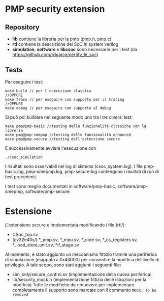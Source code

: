 # PMP security extension

## Repository
- **lib** contiene la libreria per la pmp (pmp.h, pmp.c)
- **rtl** contiene la descrizione del SoC in system verilog
- **simulation**, **software** e **libcsoc** sono necessarie per i test (da https://github.com/rdgarce/certify_le_soc)

## Tests
Per eseguire i test:
```
make build // per l'esecuzione classica
//OPPURE 
make trace // per eseguire con supporto per il tracing
//OPPURE
make debug // per eseguire con supporto al debug
```
Si può poi buildare nel seguente modo uno tra i tre diversi test:
```
make pmp@pmp-basic //testing delle funzionalità classiche con la libreria
make pmp@pmp-smepmp //testing delle funzionalità enhanced
make pmp@pmp-secure //testing dell'estensione secure
```
E successivamente avviare l'esecuzione con 
```
./csoc_simulation
```
I risultati sono osservabili nel log di sistema (csoc_system.log). I file pmp-basic.log, pmp-smepmp.log, pmp-secure.log contengono i risultati di run di test precedenti.

I test sono meglio documentati in software/pmp-basic, software/pmp-smepmp, software/pmp-secure.



# Estensione
L'estensione secure è implementata modificando i file (rtl/):
- CSoc_top.sv
- (cv32e40s/) *_pmp.sv, *_mpu.sv, *_core.sv, *_cs_registers.sv, *_load_store_unit.sv, *if_stage.sv

Al momento, è stato aggiunto un meccanismo fittizio tramite una periferica di simulazione (mappata a 0x40000) per consentire la modifica del livello di privilegio. A tale scopo, sono stati aggiunti i seguenti file:
- sim_only/secure_control.sv  (implementazione della nuova periferica)
- lib/security_mock.h (implementazione fittizia delle istruzioni per la modifica)
Tutte le modifiche da rimuovere per implementare completamente il supporto sono marcate con il commento `MOCK: To be removed`
